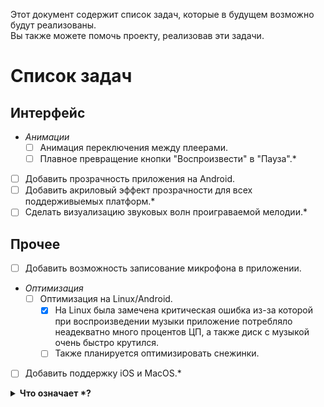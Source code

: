 Этот документ содержит список задач, которые в будущем возможно будут реализованы.<br>
Вы также можете помочь проекту, реализовав эти задачи.
# Список задач
## Интерфейс
- *Анимации*
    - [ ] Анимация переключения между плеерами.
    - [ ] Плавное превращение кнопки "Воспроизвести" в "Пауза".*
- [ ] Добавить прозрачность приложения на Android.
- [ ] Добавить акриловый эффект прозрачности для всех поддерживыемых платформ.*
- [ ] Сделать визуализацию звуковых волн проиграваемой мелодии.*
## Прочее
- [ ] Добавить возможность записование микрофона в приложении.
- *Оптимизация*
    - [ ] Оптимизация на Linux/Android.
        - [x] На Linux была замечена критическая ошибка из-за которой при воспроизведении музыки приложение потребляло неадекватно много процентов ЦП, а также диск с музыкой очень быстро крутился.
        - [ ] Также планируется оптимизировать снежинки.
- [ ] Добавить поддержку iOS и MacOS.*

<details>

<summary><b>Что означает *?</b></summary>

Звезда на конце задачи может обозначать эти варианты:
* Реализовать задачу может быть очень сложно.
* Задача не имеет приоритета.

Так что надеется на реализование этих задач не стоит.

</details>